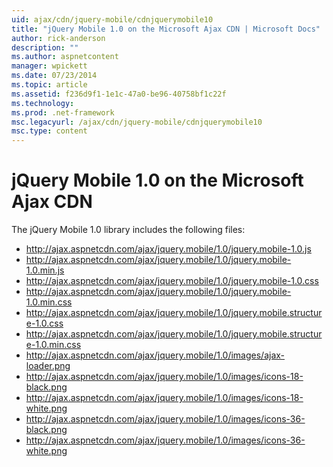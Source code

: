 ```yaml
---
uid: ajax/cdn/jquery-mobile/cdnjquerymobile10
title: "jQuery Mobile 1.0 on the Microsoft Ajax CDN | Microsoft Docs"
author: rick-anderson
description: ""
ms.author: aspnetcontent
manager: wpickett
ms.date: 07/23/2014
ms.topic: article
ms.assetid: f236d9f1-1e1c-47a0-be96-40758bf1c22f
ms.technology: 
ms.prod: .net-framework
msc.legacyurl: /ajax/cdn/jquery-mobile/cdnjquerymobile10
msc.type: content
---
```

jQuery Mobile 1.0 on the Microsoft Ajax CDN
====================
The jQuery Mobile 1.0 library includes the following files:

- http://ajax.aspnetcdn.com/ajax/jquery.mobile/1.0/jquery.mobile-1.0.js
- http://ajax.aspnetcdn.com/ajax/jquery.mobile/1.0/jquery.mobile-1.0.min.js
- http://ajax.aspnetcdn.com/ajax/jquery.mobile/1.0/jquery.mobile-1.0.css
- http://ajax.aspnetcdn.com/ajax/jquery.mobile/1.0/jquery.mobile-1.0.min.css
- http://ajax.aspnetcdn.com/ajax/jquery.mobile/1.0/jquery.mobile.structure-1.0.css
- http://ajax.aspnetcdn.com/ajax/jquery.mobile/1.0/jquery.mobile.structure-1.0.min.css
- http://ajax.aspnetcdn.com/ajax/jquery.mobile/1.0/images/ajax-loader.png
- http://ajax.aspnetcdn.com/ajax/jquery.mobile/1.0/images/icons-18-black.png
- http://ajax.aspnetcdn.com/ajax/jquery.mobile/1.0/images/icons-18-white.png
- http://ajax.aspnetcdn.com/ajax/jquery.mobile/1.0/images/icons-36-black.png
- http://ajax.aspnetcdn.com/ajax/jquery.mobile/1.0/images/icons-36-white.png
